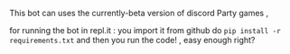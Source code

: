 This bot can uses the currently-beta version of discord Party games ,

for running the bot in repl.it :
  you import it from github
  do `pip install -r requirements.txt`
  and then you run the code! , easy enough right?
